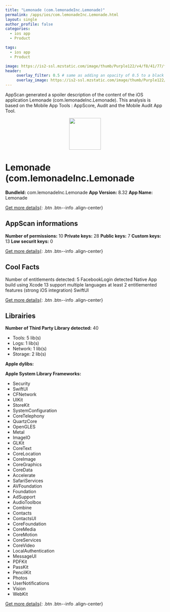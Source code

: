 ```yaml
---
title: "Lemonade (com.lemonadeInc.Lemonade)"
permalink: /apps/ios/com.lemonadeInc.Lemonade.html
layout: single
author_profile: false
categories: 
  - ios app 
  - Product 

tags: 
  - ios app 
  - Product 

image: https://is2-ssl.mzstatic.com/image/thumb/Purple122/v4/f8/41/77/f841777c-d3eb-1db0-1ae6-2c765979bcfc/AppIcon-1x_U007emarketing-0-5-0-P3-85-220.png/512x512bb.jpg
header: 
     overlay_filter: 0.5 # same as adding an opacity of 0.5 to a black background
     overlay_image: https://is2-ssl.mzstatic.com/image/thumb/Purple122/v4/f8/41/77/f841777c-d3eb-1db0-1ae6-2c765979bcfc/AppIcon-1x_U007emarketing-0-5-0-P3-85-220.png/512x512bb.jpg
---
```

AppScan generated a spoiler description of the content of the iOS application Lemonade (com.lemonadeInc.Lemonade). This analysis is based on the Mobile App Tools : AppScore, Audit and the Mobile Audit App Tool.

  
  
<div style="text-align: center;"><img src="https://is2-ssl.mzstatic.com/image/thumb/Purple122/v4/f8/41/77/f841777c-d3eb-1db0-1ae6-2c765979bcfc/AppIcon-1x_U007emarketing-0-5-0-P3-85-220.png/512x512bb.jpg" width="100" height="100"></div>  
  
# Lemonade (com.lemonadeInc.Lemonade

**BundleId:** com.lemonadeInc.Lemonade
**App Version:** 8.32
**App Name:** Lemonade


[Get more details](/pricing.html){: .btn .btn--info .align-center}  
  
## AppScan informations 

**Number of permissions:** 10
**Private keys:** 28
**Public keys:** 7
**Custom keys:** 13
**Low securit keys:** 0
  
[Get more details](/pricing.html){: .btn .btn--info .align-center}

## Cool Facts

Number of entitlements detected: 5
FacebookLogin detected
Native App
build using Xcode 13
support multiple languages
at least 2 entitlemented features (strong iOS integration)
SwiftUI
  
[Get more details](/pricing.html){: .btn .btn--info .align-center}

## Librairies 
**Number of Third Party Library detected:** 40
- Tools: 5 lib(s)
- Logs: 1 lib(s)
- Network: 1 lib(s)
- Storage: 2 lib(s)

**Apple dylibs:**


**Apple System Library Frameworks:**
- Security
- SwiftUI
- CFNetwork
- UIKit
- StoreKit
- SystemConfiguration
- CoreTelephony
- QuartzCore
- OpenGLES
- Metal
- ImageIO
- GLKit
- CoreText
- CoreLocation
- CoreImage
- CoreGraphics
- CoreData
- Accelerate
- SafariServices
- AVFoundation
- Foundation
- AdSupport
- AudioToolbox
- Combine
- Contacts
- ContactsUI
- CoreFoundation
- CoreMedia
- CoreMotion
- CoreServices
- CoreVideo
- LocalAuthentication
- MessageUI
- PDFKit
- PassKit
- PencilKit
- Photos
- UserNotifications
- Vision
- WebKit


  
[Get more details](/pricing.html){: .btn .btn--info .align-center}

